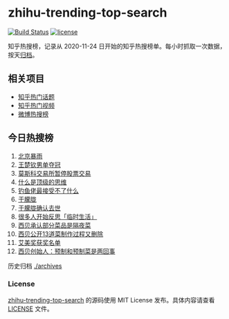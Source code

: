 # zhihu-trending-top-search

[![Build Status](https://github.com/justjavac/zhihu-trending-top-search/workflows/ci/badge.svg?branch=main)](https://github.com/justjavac/zhihu-trending-top-search/actions)
[![license](https://img.shields.io/github/license/justjavac/zhihu-trending-top-search)](https://github.com/justjavac/zhihu-trending-top-search/blob/main/LICENSE)

知乎热搜榜，记录从 2020-11-24
日开始的知乎热搜榜单。每小时抓取一次数据，按天[归档](./archives)。

## 相关项目

- [知乎热门话题](https://github.com/justjavac/zhihu-trending-hot-questions)
- [知乎热门视频](https://github.com/justjavac/zhihu-trending-hot-video)
- [微博热搜榜](https://github.com/justjavac/weibo-trending-hot-search)

## 今日热搜榜

<!-- BEGIN -->
<!-- 最后更新时间 Tue Sep 16 2025 16:22:52 GMT+0800 (China Standard Time) -->

1. [北京暴雨](https://www.zhihu.com/search?q=北京暴雨)
1. [王楚钦男单夺冠](https://www.zhihu.com/search?q=王楚钦男单夺冠)
1. [莫斯科交易所暂停股票交易](https://www.zhihu.com/search?q=莫斯科交易所暂停股票交易)
1. [什么是顶级的思维](https://www.zhihu.com/search?q=什么是顶级的思维)
1. [钓鱼佬最接受不了什么](https://www.zhihu.com/search?q=钓鱼佬最接受不了什么)
1. [于朦胧](https://www.zhihu.com/search?q=于朦胧)
1. [于朦胧确认去世](https://www.zhihu.com/search?q=于朦胧确认去世)
1. [很多人开始反思「临时生活」](https://www.zhihu.com/search?q=很多人开始反思「临时生活」)
1. [西贝承认部分菜品是隔夜菜](https://www.zhihu.com/search?q=西贝承认部分菜品是隔夜菜)
1. [西贝公开13道菜制作过程又删除](https://www.zhihu.com/search?q=西贝公开13道菜制作过程又删除)
1. [艾美奖获奖名单](https://www.zhihu.com/search?q=艾美奖获奖名单)
1. [西贝创始人：预制和预制菜是两回事](https://www.zhihu.com/search?q=西贝创始人：预制和预制菜是两回事)

<!-- END -->

历史归档 [./archives](./archives)

### License

[zhihu-trending-top-search](https://github.com/justjavac/zhihu-trending-top-search)
的源码使用 MIT License 发布。具体内容请查看 [LICENSE](./LICENSE) 文件。
